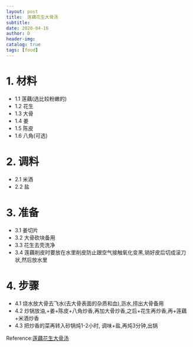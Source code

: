 ```yaml
--- 
layout: post
title:  莲藕花生大骨汤
subtitle:
date: 2020-04-16
author: D
header-img:
catalog: true
tags: [food]
---
```


# 1. 材料
- 1.1 莲藕(选比较粉嫩的)
- 1.2 花生
- 1.3 大骨
- 1.4 姜
- 1.5 陈皮
- 1.6 八角(可选)

# 2. 调料
- 2.1 米酒
- 2.2 盐

# 3. 准备
- 3.1 姜切片
- 3.2 大骨砍块备用
- 3.3 花生去壳洗净
- 3.4 莲藕削皮时要放在水里削皮防止跟空气接触氧化变黑,销好皮后切成滚刀状,然后放水里

# 4. 步骤
- 4.1 烧水放大骨去飞水(去大骨表面的杂质和血),沥水,捞出大骨备用
- 4.2 炒锅放油,+姜+陈皮+八角炒香,再加大骨炒香,之后+花生再炒香,再+莲藕+米酒炒香
- 4.3 把炒香的菜再转入砂锅炖1-2小时, 调味+盐,再炖3分钟,出锅

Reference:[莲藕花生大骨汤](https://www.youtube.com/watch?v=EVJe1Tu_fns)
